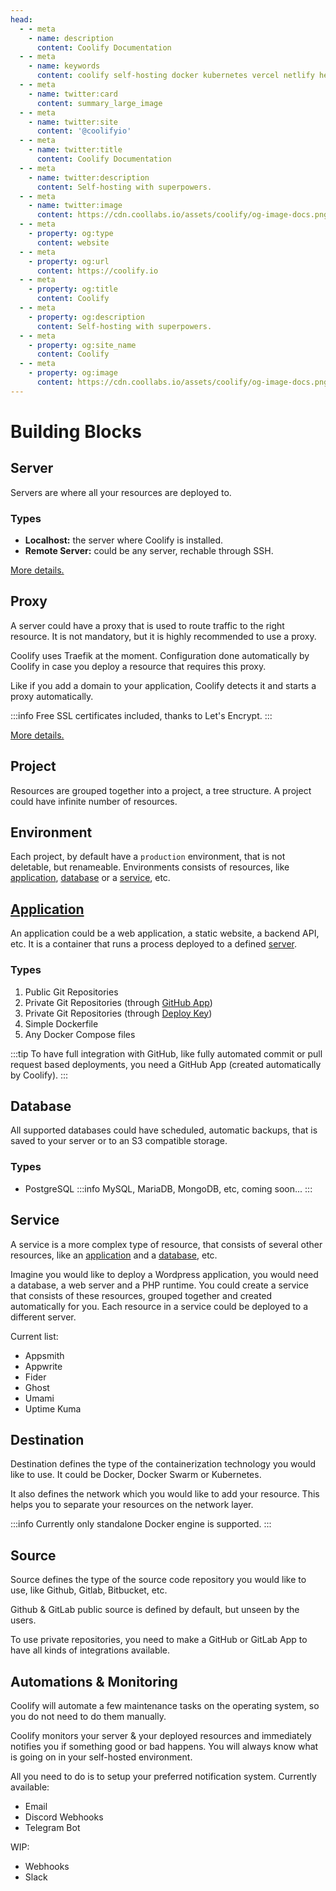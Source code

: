```yaml
---
head:
  - - meta
    - name: description
      content: Coolify Documentation
  - - meta
    - name: keywords
      content: coolify self-hosting docker kubernetes vercel netlify heroku render digitalocean aws gcp azure
  - - meta
    - name: twitter:card
      content: summary_large_image
  - - meta
    - name: twitter:site
      content: '@coolifyio'
  - - meta
    - name: twitter:title
      content: Coolify Documentation
  - - meta
    - name: twitter:description
      content: Self-hosting with superpowers.
  - - meta
    - name: twitter:image
      content: https://cdn.coollabs.io/assets/coolify/og-image-docs.png
  - - meta
    - property: og:type
      content: website
  - - meta
    - property: og:url
      content: https://coolify.io
  - - meta
    - property: og:title
      content: Coolify
  - - meta
    - property: og:description
      content: Self-hosting with superpowers.
  - - meta
    - property: og:site_name
      content: Coolify
  - - meta
    - property: og:image
      content: https://cdn.coollabs.io/assets/coolify/og-image-docs.png
---
```

# Building Blocks

## Server

Servers are where all your resources are deployed to.

### Types

- **Localhost:** the server where Coolify is installed.
- **Remote Server:** could be any server, rechable through SSH.

[More details.](/servers.md)

## Proxy

A server could have a proxy that is used to route traffic to the right resource. It is not mandatory, but it is highly recommended to use a proxy.

Coolify uses Traefik at the moment. Configuration done automatically by Coolify in case you deploy a resource that requires this proxy.

Like if you add a domain to your application, Coolify detects it and starts a proxy automatically.

:::info
Free SSL certificates included, thanks to Let's Encrypt.
:::

[More details.](/proxy.md)

## Project

Resources are grouped together into a project, a tree structure. A project could have infinite number of resources.

## Environment

Each project, by default have a `production` environment, that is not deletable, but renameable.
Environments consists of resources, like [application](#application), [database](#database) or a [service](#service), etc.

## [Application](/applications.md)

An application could be a web application, a static website, a backend API, etc. It is a container that runs a process deployed to a defined [server](#server).

### Types

1. Public Git Repositories
2. Private Git Repositories (through [GitHub App](https://docs.github.com/en/apps/using-github-apps/about-using-github-apps))
3. Private Git Repositories (through [Deploy Key](https://docs.github.com/en/authentication/connecting-to-github-with-ssh/managing-deploy-keys))
4. Simple Dockerfile
5. Any Docker Compose files

:::tip
To have full integration with GitHub, like fully automated commit or pull request based deployments, you need a GitHub App (created automatically by Coolify).
:::

## Database

All supported databases could have scheduled, automatic backups, that is saved to your server or to an S3 compatible storage.

### Types

- PostgreSQL
  :::info
  MySQL, MariaDB, MongoDB, etc, coming soon...
  :::

## Service

A service is a more complex type of resource, that consists of several other resources, like an [application](#application) and a [database](#database), etc.

Imagine you would like to deploy a Wordpress application, you would need a database, a web server and a PHP runtime. You could create a service that consists of these resources, grouped together and created automatically for you. Each resource in a service could be deployed to a different server.

Current list:

- Appsmith
- Appwrite
- Fider
- Ghost
- Umami
- Uptime Kuma

## Destination

Destination defines the type of the containerization technology you would like to use. It could be Docker, Docker Swarm or Kubernetes.

It also defines the network which you would like to add your resource. This helps you to separate your resources on the network layer.

:::info
Currently only standalone Docker engine is supported.
:::

## Source

Source defines the type of the source code repository you would like to use, like Github, Gitlab, Bitbucket, etc.

Github & GitLab public source is defined by default, but unseen by the users.

To use private repositories, you need to make a GitHub or GitLab App to have all kinds of integrations available.

## Automations & Monitoring

Coolify will automate a few maintenance tasks on the operating system, so you do not need to do them manually.

Coolify monitors your server & your deployed resources and immediately notifies you if something good or bad happens. You will always know what is going on in your self-hosted environment.

All you need to do is to setup your preferred notification system. Currently available:

- Email
- Discord Webhooks
- Telegram Bot

WIP:

- Webhooks
- Slack
